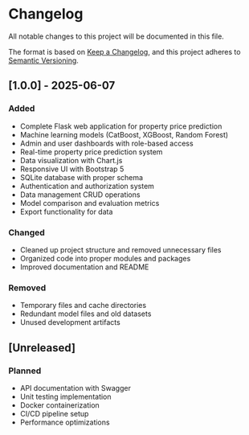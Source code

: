 # Changelog

All notable changes to this project will be documented in this file.

The format is based on [Keep a Changelog](https://keepachangelog.com/en/1.0.0/),
and this project adheres to [Semantic Versioning](https://semver.org/spec/v2.0.0.html).

## [1.0.0] - 2025-06-07

### Added
- Complete Flask web application for property price prediction
- Machine learning models (CatBoost, XGBoost, Random Forest)
- Admin and user dashboards with role-based access
- Real-time property price prediction system
- Data visualization with Chart.js
- Responsive UI with Bootstrap 5
- SQLite database with proper schema
- Authentication and authorization system
- Data management CRUD operations
- Model comparison and evaluation metrics
- Export functionality for data

### Changed
- Cleaned up project structure and removed unnecessary files
- Organized code into proper modules and packages
- Improved documentation and README

### Removed
- Temporary files and cache directories
- Redundant model files and old datasets
- Unused development artifacts

## [Unreleased]

### Planned
- API documentation with Swagger
- Unit testing implementation
- Docker containerization
- CI/CD pipeline setup
- Performance optimizations
